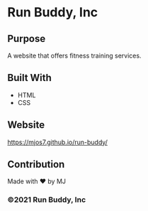 # Run Buddy, Inc

## Purpose
A website that offers fitness training services.

## Built With
* HTML
* CSS

## Website

https://mjos7.github.io/run-buddy/

## Contribution

Made with ❤️ by MJ

### ©️2021 Run Buddy, Inc 
